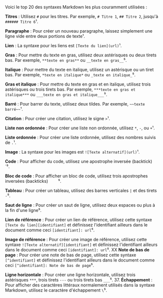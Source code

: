 Voici le top 20 des syntaxes Markdown les plus couramment utilisées :

**Titres** : Utilisez `#` pour les titres. Par exemple, `# Titre 1`, `## Titre 2`, jusqu'à `###### Titre 6`¹.

**Paragraphe** : Pour créer un nouveau paragraphe, laissez simplement une ligne vide entre deux portions de texte¹.

**Lien** : La syntaxe pour les liens est `[Texte du lien](url)`¹.

**Gras** : Pour mettre du texte en gras, utilisez deux astérisques ou deux tirets bas. Par exemple, `**texte en gras**` ou `__texte en gras__`⁵.

**Italique** : Pour mettre du texte en italique, utilisez un astérisque ou un tiret bas. Par exemple, `*texte en italique*` ou `_texte en italique_`⁵.

**Gras et italique** : Pour mettre du texte en gras et en italique, utilisez trois astérisques ou trois tirets bas. Par exemple, `***texte en gras et italique***` ou `___texte en gras et italique___`⁵.

**Barré** : Pour barrer du texte, utilisez deux tildes. Par exemple, `~~texte barré~~`¹.

**Citation** : Pour créer une citation, utilisez le signe `>`¹.

**Liste non ordonnée** : Pour créer une liste non ordonnée, utilisez `*`, `-`, ou `+`¹.

**Liste ordonnée** : Pour créer une liste ordonnée, utilisez des nombres suivis de `.`¹.

**Image** : La syntaxe pour les images est `![Texte alternatif](url)`¹.

**Code** : Pour afficher du code, utilisez une apostrophe inversée (backtick) ` ` `⁵.

**Bloc de code** : Pour afficher un bloc de code, utilisez trois apostrophes inversées (backticks) ` ` ` ` ` `⁵.

**Tableau** : Pour créer un tableau, utilisez des barres verticales `|` et des tirets `-`⁵.

**Saut de ligne** : Pour créer un saut de ligne, utilisez deux espaces ou plus à la fin d'une ligne⁵.

**Lien de référence** : Pour créer un lien de référence, utilisez cette syntaxe `[Texte du lien][identifiant]` et définissez
l'identifiant ailleurs dans le document comme ceci `[identifiant]: url`⁵.

**Image de référence** : Pour créer une image de référence, utilisez cette syntaxe `![Texte alternatif][identifiant]` et définissez l'identifiant ailleurs dans le document comme ceci `[identifiant]: url`⁵.
XX
**Note de bas de page** : Pour créer une note de bas de page, utilisez cette syntaxe `[^identifiant]` et définissez l'identifiant ailleurs dans le document comme ceci `[^identifiant]: Note de bas de page`⁵.

**Ligne horizontale** : Pour créer une ligne horizontale, utilisez trois astérisques `***`, trois tirets `---` ou trois tirets bas `___`⁵.
37.
**Échappement** : Pour afficher des caractères littéraux normalement utilisés dans la syntaxe Markdown, utilisez le caractère d'échappement `\`⁵.
